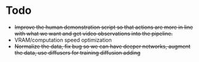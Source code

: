 # Todo
- ~~Improve the human demonstration script so that actions are more in line with what we want and get video observations into the pipeline.~~
- VRAM/computation speed optimization
- ~~Normalize the data, fix bug so we can have deeper networks, augment the data, use diffusers for training diffusion adding~~
